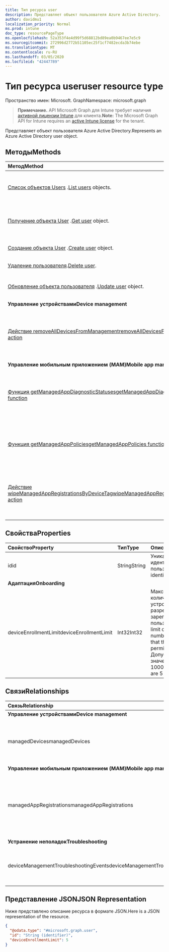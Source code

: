 ```yaml
---
title: Тип ресурса user
description: Представляет объект пользователя Azure Active Directory.
author: davidmu1
localization_priority: Normal
ms.prod: intune
doc_type: resourcePageType
ms.openlocfilehash: 52a353f4e4d99f5d68812bd89ea0b9467ee7e5c9
ms.sourcegitcommit: 272996d2772b51105ec25f1cf7482ecda3b74ebe
ms.translationtype: MT
ms.contentlocale: ru-RU
ms.lasthandoff: 03/05/2020
ms.locfileid: "42447789"
---
```

# <a name="user-resource-type"></a><span data-ttu-id="08fec-103">Тип ресурса user</span><span class="sxs-lookup"><span data-stu-id="08fec-103">user resource type</span></span>

<span data-ttu-id="08fec-104">Пространство имен: Microsoft. Graph</span><span class="sxs-lookup"><span data-stu-id="08fec-104">Namespace: microsoft.graph</span></span>

> <span data-ttu-id="08fec-105">**Примечание.** API Microsoft Graph для Intune требует наличия [активной лицензии Intune](https://go.microsoft.com/fwlink/?linkid=839381) для клиента.</span><span class="sxs-lookup"><span data-stu-id="08fec-105">**Note:** The Microsoft Graph API for Intune requires an [active Intune license](https://go.microsoft.com/fwlink/?linkid=839381) for the tenant.</span></span>

<span data-ttu-id="08fec-106">Представляет объект пользователя Azure Active Directory.</span><span class="sxs-lookup"><span data-stu-id="08fec-106">Represents an Azure Active Directory user object.</span></span>

## <a name="methods"></a><span data-ttu-id="08fec-107">Методы</span><span class="sxs-lookup"><span data-stu-id="08fec-107">Methods</span></span>
|<span data-ttu-id="08fec-108">Метод</span><span class="sxs-lookup"><span data-stu-id="08fec-108">Method</span></span>|<span data-ttu-id="08fec-109">Возвращаемый тип</span><span class="sxs-lookup"><span data-stu-id="08fec-109">Return Type</span></span>|<span data-ttu-id="08fec-110">Описание</span><span class="sxs-lookup"><span data-stu-id="08fec-110">Description</span></span>|
|:---|:---|:---|
|<span data-ttu-id="08fec-111">[Список объектов Users](../api/intune-shared-user-list.md) .</span><span class="sxs-lookup"><span data-stu-id="08fec-111">[List users](../api/intune-shared-user-list.md) objects.</span></span>|<span data-ttu-id="08fec-112">Коллекция объектов [user](../resources/intune-shared-user.md)</span><span class="sxs-lookup"><span data-stu-id="08fec-112">[user](../resources/intune-shared-user.md) collection</span></span>|<span data-ttu-id="08fec-113">Список свойств и связей объектов [user](../resources/intune-shared-user.md).</span><span class="sxs-lookup"><span data-stu-id="08fec-113">List properties and relationships of the [user](../resources/intune-shared-user.md) objects.</span></span>|
|<span data-ttu-id="08fec-114">[Получение объекта User](../api/intune-shared-user-get.md) .</span><span class="sxs-lookup"><span data-stu-id="08fec-114">[Get user](../api/intune-shared-user-get.md) object.</span></span>|<span data-ttu-id="08fec-115">Коллекция объектов [user](../resources/intune-shared-user.md)</span><span class="sxs-lookup"><span data-stu-id="08fec-115">[user](../resources/intune-shared-user.md) collection</span></span>|<span data-ttu-id="08fec-116">Чтение свойств и связей объекта [user](../resources/intune-shared-user.md).</span><span class="sxs-lookup"><span data-stu-id="08fec-116">Read properties and relationships of the [user](../resources/intune-shared-user.md) object.</span></span>|
|<span data-ttu-id="08fec-117">[Создание объекта User](../api/intune-shared-user-create.md) .</span><span class="sxs-lookup"><span data-stu-id="08fec-117">[Create user](../api/intune-shared-user-create.md) object.</span></span>|<span data-ttu-id="08fec-118">Коллекция объектов [user](../resources/intune-shared-user.md)</span><span class="sxs-lookup"><span data-stu-id="08fec-118">[user](../resources/intune-shared-user.md) collection</span></span>|<span data-ttu-id="08fec-119">Создание объекта [user](../resources/intune-shared-user.md).</span><span class="sxs-lookup"><span data-stu-id="08fec-119">Create a new [user](../resources/intune-shared-user.md) object.</span></span>|
|<span data-ttu-id="08fec-120">[Удаление пользователя](../api/intune-shared-user-delete.md).</span><span class="sxs-lookup"><span data-stu-id="08fec-120">[Delete user](../api/intune-shared-user-delete.md).</span></span>|<span data-ttu-id="08fec-121">Нет</span><span class="sxs-lookup"><span data-stu-id="08fec-121">None</span></span>|<span data-ttu-id="08fec-122">Удаляет объект [user](../resources/intune-shared-user.md).</span><span class="sxs-lookup"><span data-stu-id="08fec-122">Deletes a [user](../resources/intune-shared-user.md).</span></span>|
|<span data-ttu-id="08fec-123">[Обновление объекта пользователя](../api/intune-shared-user-update.md) .</span><span class="sxs-lookup"><span data-stu-id="08fec-123">[Update user](../api/intune-shared-user-update.md) object.</span></span>|[<span data-ttu-id="08fec-124">user</span><span class="sxs-lookup"><span data-stu-id="08fec-124">user</span></span>](../resources/intune-shared-user.md)|<span data-ttu-id="08fec-125">Обновление свойств объекта [user](../resources/intune-shared-user.md).</span><span class="sxs-lookup"><span data-stu-id="08fec-125">Update the properties of a [user](../resources/intune-shared-user.md) object.</span></span>|
|<span data-ttu-id="08fec-126">**Управление устройствами**</span><span class="sxs-lookup"><span data-stu-id="08fec-126">**Device management**</span></span>|
|[<span data-ttu-id="08fec-127">Действие removeAllDevicesFromManagement</span><span class="sxs-lookup"><span data-stu-id="08fec-127">removeAllDevicesFromManagement action</span></span>](../api/intune-shared-user-removealldevicesfrommanagement.md)|<span data-ttu-id="08fec-128">Нет</span><span class="sxs-lookup"><span data-stu-id="08fec-128">None</span></span>|<span data-ttu-id="08fec-129">Прекращение управления всеми устройствами для этого пользователя</span><span class="sxs-lookup"><span data-stu-id="08fec-129">Retire all devices from management for this user</span></span>|
|<span data-ttu-id="08fec-130">**Управление мобильным приложением (MAM)**</span><span class="sxs-lookup"><span data-stu-id="08fec-130">**Mobile app management (MAM)**</span></span>|
|[<span data-ttu-id="08fec-131">Функция getManagedAppDiagnosticStatuses</span><span class="sxs-lookup"><span data-stu-id="08fec-131">getManagedAppDiagnosticStatuses function</span></span>](../api/intune-shared-user-getmanagedappdiagnosticstatuses.md)|<span data-ttu-id="08fec-132">Коллекция [managedAppDiagnosticStatus](../resources/intune-mam-managedappdiagnosticstatus.md)</span><span class="sxs-lookup"><span data-stu-id="08fec-132">[managedAppDiagnosticStatus](../resources/intune-mam-managedappdiagnosticstatus.md) collection</span></span>|<span data-ttu-id="08fec-133">Получает состояние диагностической проверки определенного пользователя.</span><span class="sxs-lookup"><span data-stu-id="08fec-133">Gets diagnostics validation status for a given user.</span></span>|
|[<span data-ttu-id="08fec-134">Функция getManagedAppPolicies</span><span class="sxs-lookup"><span data-stu-id="08fec-134">getManagedAppPolicies function</span></span>](../api/intune-shared-user-getmanagedapppolicies.md)|<span data-ttu-id="08fec-135">Коллекция [managedAppPolicy](../resources/intune-mam-managedapppolicy.md)</span><span class="sxs-lookup"><span data-stu-id="08fec-135">[managedAppPolicy](../resources/intune-mam-managedapppolicy.md) collection</span></span>|<span data-ttu-id="08fec-136">Получает ограничения приложений для определенного пользователя.</span><span class="sxs-lookup"><span data-stu-id="08fec-136">Gets app restrictions for a given user.</span></span>|
|[<span data-ttu-id="08fec-137">Действие wipeManagedAppRegistrationsByDeviceTag</span><span class="sxs-lookup"><span data-stu-id="08fec-137">wipeManagedAppRegistrationsByDeviceTag action</span></span>](../api/intune-shared-user-wipemanagedappregistrationsbydevicetag.md)|<span data-ttu-id="08fec-138">Нет</span><span class="sxs-lookup"><span data-stu-id="08fec-138">None</span></span>|<span data-ttu-id="08fec-139">Стирает данные о регистрации приложений с указанным тегом приложения.</span><span class="sxs-lookup"><span data-stu-id="08fec-139">Issues a wipe operation on an app registration with specified device tag.</span></span>|

## <a name="properties"></a><span data-ttu-id="08fec-140">Свойства</span><span class="sxs-lookup"><span data-stu-id="08fec-140">Properties</span></span>
|<span data-ttu-id="08fec-141">Свойство</span><span class="sxs-lookup"><span data-stu-id="08fec-141">Property</span></span>|<span data-ttu-id="08fec-142">Тип</span><span class="sxs-lookup"><span data-stu-id="08fec-142">Type</span></span>|<span data-ttu-id="08fec-143">Описание</span><span class="sxs-lookup"><span data-stu-id="08fec-143">Description</span></span>|
|:---|:---|:---|
|<span data-ttu-id="08fec-144">id</span><span class="sxs-lookup"><span data-stu-id="08fec-144">id</span></span>|<span data-ttu-id="08fec-145">String</span><span class="sxs-lookup"><span data-stu-id="08fec-145">String</span></span>|<span data-ttu-id="08fec-146">Уникальный идентификатор пользователя.</span><span class="sxs-lookup"><span data-stu-id="08fec-146">Unique identifier of the user.</span></span>|
|<span data-ttu-id="08fec-147">**Адаптация**</span><span class="sxs-lookup"><span data-stu-id="08fec-147">**Onboarding**</span></span>|
|<span data-ttu-id="08fec-148">deviceEnrollmentLimit</span><span class="sxs-lookup"><span data-stu-id="08fec-148">deviceEnrollmentLimit</span></span>|<span data-ttu-id="08fec-149">Int32</span><span class="sxs-lookup"><span data-stu-id="08fec-149">Int32</span></span>|<span data-ttu-id="08fec-150">Максимальное количество устройств, которые разрешено зарегистрировать пользователю.</span><span class="sxs-lookup"><span data-stu-id="08fec-150">The limit on the maximum number of devices that the user is permitted to enroll.</span></span> <span data-ttu-id="08fec-151">Допустимые значения: 5 или 1000.</span><span class="sxs-lookup"><span data-stu-id="08fec-151">Allowed values are 5 or 1000.</span></span>|


## <a name="relationships"></a><span data-ttu-id="08fec-152">Связи</span><span class="sxs-lookup"><span data-stu-id="08fec-152">Relationships</span></span>
|<span data-ttu-id="08fec-153">Связь</span><span class="sxs-lookup"><span data-stu-id="08fec-153">Relationship</span></span>|<span data-ttu-id="08fec-154">Тип</span><span class="sxs-lookup"><span data-stu-id="08fec-154">Type</span></span>|<span data-ttu-id="08fec-155">Описание</span><span class="sxs-lookup"><span data-stu-id="08fec-155">Description</span></span>|
|:---|:---|:---|
|<span data-ttu-id="08fec-156">**Управление устройствами**</span><span class="sxs-lookup"><span data-stu-id="08fec-156">**Device management**</span></span>|
|<span data-ttu-id="08fec-157">managedDevices</span><span class="sxs-lookup"><span data-stu-id="08fec-157">managedDevices</span></span>|<span data-ttu-id="08fec-158">Коллекция [managedDevice](../resources/intune-devices-manageddevice.md)</span><span class="sxs-lookup"><span data-stu-id="08fec-158">[managedDevice](../resources/intune-devices-manageddevice.md) collection</span></span>|<span data-ttu-id="08fec-159">Управляемые устройства, связанные с пользователем.</span><span class="sxs-lookup"><span data-stu-id="08fec-159">The managed devices associated with the user.</span></span>|
|<span data-ttu-id="08fec-160">**Управление мобильным приложением (MAM)**</span><span class="sxs-lookup"><span data-stu-id="08fec-160">**Mobile app management (MAM)**</span></span>|
|<span data-ttu-id="08fec-161">managedAppRegistrations</span><span class="sxs-lookup"><span data-stu-id="08fec-161">managedAppRegistrations</span></span>|<span data-ttu-id="08fec-162">Коллекция [managedAppRegistration](../resources/intune-mam-managedappregistration.md)</span><span class="sxs-lookup"><span data-stu-id="08fec-162">[managedAppRegistration](../resources/intune-mam-managedappregistration.md) collection</span></span>|<span data-ttu-id="08fec-163">Любое количество объектов регистрации управляемых приложений, принадлежащих пользователю.</span><span class="sxs-lookup"><span data-stu-id="08fec-163">Zero or more managed app registrations that belong to the user.</span></span>|
|<span data-ttu-id="08fec-164">**Устранение неполадок**</span><span class="sxs-lookup"><span data-stu-id="08fec-164">**Troubleshooting**</span></span>|
|<span data-ttu-id="08fec-165">deviceManagementTroubleshootingEvents</span><span class="sxs-lookup"><span data-stu-id="08fec-165">deviceManagementTroubleshootingEvents</span></span>|<span data-ttu-id="08fec-166">Коллекция [deviceManagementTroubleshootingEvent](../resources/intune-troubleshooting-devicemanagementtroubleshootingevent.md)</span><span class="sxs-lookup"><span data-stu-id="08fec-166">[deviceManagementTroubleshootingEvent](../resources/intune-troubleshooting-devicemanagementtroubleshootingevent.md) collection</span></span>|<span data-ttu-id="08fec-167">Список событий устранения неполадок для этого пользователя.</span><span class="sxs-lookup"><span data-stu-id="08fec-167">The list of troubleshooting events for this user.</span></span>|

## <a name="json-representation"></a><span data-ttu-id="08fec-168">Представление JSON</span><span class="sxs-lookup"><span data-stu-id="08fec-168">JSON Representation</span></span>
<span data-ttu-id="08fec-169">Ниже представлено описание ресурса в формате JSON.</span><span class="sxs-lookup"><span data-stu-id="08fec-169">Here is a JSON representation of the resource.</span></span>
<!-- {
  "blockType": "resource",
  "baseType": "microsoft.graph.directoryObject",
  "openType": true,
  "@odata.type": "microsoft.graph.user"
}
--> 
``` json
{
  "@odata.type": "#microsoft.graph.user",
  "id": "String (identifier)",
  "deviceEnrollmentLimit": 5
}
```

<!-- {
  "type": "#page.annotation",
  "suppressions": [
    "Warning: Resource microsoft.graph.user is defined in multiple files: /api-reference/v1.0/resources/intune_shared_user.md, /api-reference/v1.0/resources/user.md",
  ]
}-->

